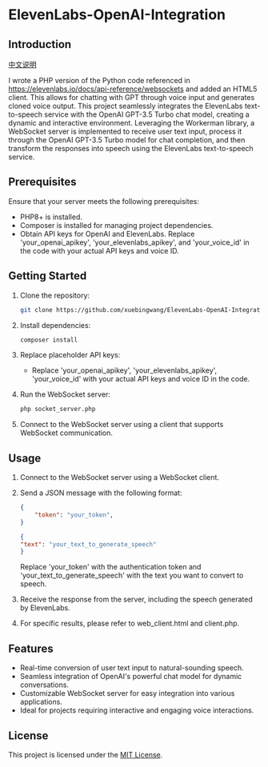 # ElevenLabs-OpenAI-Integration

## Introduction
[中文说明](README_CHINESE.md)

I wrote a PHP version of the Python code referenced in https://elevenlabs.io/docs/api-reference/websockets and added an HTML5 client. 
This allows for chatting with GPT through voice input and generates cloned voice output.
This project seamlessly integrates the ElevenLabs text-to-speech service with the OpenAI GPT-3.5 Turbo chat model, 
creating a dynamic and interactive environment. Leveraging the Workerman library, 
a WebSocket server is implemented to receive user text input, 
process it through the OpenAI GPT-3.5 Turbo model for chat completion, 
and then transform the responses into speech using the ElevenLabs text-to-speech service.

## Prerequisites

Ensure that your server meets the following prerequisites:

- PHP8+ is installed.
- Composer is installed for managing project dependencies.
- Obtain API keys for OpenAI and ElevenLabs. Replace 'your_openai_apikey', 'your_elevenlabs_apikey', and 'your_voice_id' in the code with your actual API keys and voice ID.

## Getting Started

1. Clone the repository:

    ```bash
    git clone https://github.com/xuebingwang/ElevenLabs-OpenAI-Integration.git
    ```

2. Install dependencies:

    ```bash
    composer install
    ```

3. Replace placeholder API keys:

    - Replace 'your_openai_apikey', 'your_elevenlabs_apikey', 'your_voice_id' with your actual API keys and voice ID in the code.

4. Run the WebSocket server:

    ```bash
    php socket_server.php
    ```
5. Connect to the WebSocket server using a client that supports WebSocket communication.

## Usage

1. Connect to the WebSocket server using a WebSocket client.
2. Send a JSON message with the following format:

    ```json
    {
        "token": "your_token",
    }
    ```

    ```json
   {
   "text": "your_text_to_generate_speech"
   }
    ```

    Replace 'your_token' with the authentication token and 'your_text_to_generate_speech' with the text you want to convert to speech.

3. Receive the response from the server, including the speech generated by ElevenLabs.
4. For specific results, please refer to web_client.html and client.php.

## Features

- Real-time conversion of user text input to natural-sounding speech.
- Seamless integration of OpenAI's powerful chat model for dynamic conversations.
- Customizable WebSocket server for easy integration into various applications.
- Ideal for projects requiring interactive and engaging voice interactions.

## License

This project is licensed under the [MIT License](LICENSE).
